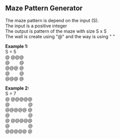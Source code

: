 ## Maze Pattern Generator
The maze pattern is depend on the input (S).<br>
The input is a positive integer<br>
The output is pattern of the maze with size S x S<br>
The wall is create using "@" and the way is using " "<br>


<b>Example 1:</b><br>
S = 5<br>
@ @@@ <br>
@&nbsp; &nbsp;&nbsp;&nbsp; &nbsp; @<br> 
@@@ @<br>
@&nbsp; &nbsp;&nbsp;&nbsp; &nbsp;   @<br>
@@@ @<br>

<b>Example 2:</b><br>
S = 7<br>
@ @@@@@<br>
@&nbsp; &nbsp;&nbsp;&nbsp; &nbsp;&nbsp;&nbsp; &nbsp; &nbsp;&nbsp;   @<br>
@@@@@ @<br>
@&nbsp; &nbsp;&nbsp;&nbsp; &nbsp;&nbsp;&nbsp; &nbsp; &nbsp;&nbsp;     @<br>
@ @@@@@<br>
@&nbsp; &nbsp;&nbsp;&nbsp; &nbsp;&nbsp;&nbsp; &nbsp;  &nbsp;&nbsp;  @<br>
@@@@@ @<br>
